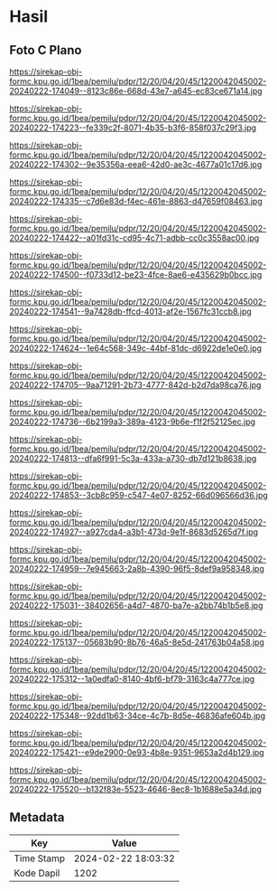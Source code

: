 # Hasil

## Foto C Plano

https://sirekap-obj-formc.kpu.go.id/1bea/pemilu/pdpr/12/20/04/20/45/1220042045002-20240222-174049--8123c86e-668d-43e7-a645-ec83ce671a14.jpg

https://sirekap-obj-formc.kpu.go.id/1bea/pemilu/pdpr/12/20/04/20/45/1220042045002-20240222-174223--fe339c2f-8071-4b35-b3f6-858f037c29f3.jpg

https://sirekap-obj-formc.kpu.go.id/1bea/pemilu/pdpr/12/20/04/20/45/1220042045002-20240222-174302--9e35356a-eea6-42d0-ae3c-4677a01c17d6.jpg

https://sirekap-obj-formc.kpu.go.id/1bea/pemilu/pdpr/12/20/04/20/45/1220042045002-20240222-174335--c7d6e83d-f4ec-461e-8863-d47659f08463.jpg

https://sirekap-obj-formc.kpu.go.id/1bea/pemilu/pdpr/12/20/04/20/45/1220042045002-20240222-174422--a01fd31c-cd95-4c71-adbb-cc0c3558ac00.jpg

https://sirekap-obj-formc.kpu.go.id/1bea/pemilu/pdpr/12/20/04/20/45/1220042045002-20240222-174500--f0733d12-be23-4fce-8ae6-e435629b0bcc.jpg

https://sirekap-obj-formc.kpu.go.id/1bea/pemilu/pdpr/12/20/04/20/45/1220042045002-20240222-174541--9a7428db-ffcd-4013-af2e-1567fc31ccb8.jpg

https://sirekap-obj-formc.kpu.go.id/1bea/pemilu/pdpr/12/20/04/20/45/1220042045002-20240222-174624--1e64c568-349c-44bf-81dc-d6922de1e0e0.jpg

https://sirekap-obj-formc.kpu.go.id/1bea/pemilu/pdpr/12/20/04/20/45/1220042045002-20240222-174705--9aa71291-2b73-4777-842d-b2d7da98ca76.jpg

https://sirekap-obj-formc.kpu.go.id/1bea/pemilu/pdpr/12/20/04/20/45/1220042045002-20240222-174736--6b2199a3-389a-4123-9b6e-f1f2f52125ec.jpg

https://sirekap-obj-formc.kpu.go.id/1bea/pemilu/pdpr/12/20/04/20/45/1220042045002-20240222-174813--dfa6f991-5c3a-433a-a730-db7d121b8638.jpg

https://sirekap-obj-formc.kpu.go.id/1bea/pemilu/pdpr/12/20/04/20/45/1220042045002-20240222-174853--3cb8c959-c547-4e07-8252-66d096566d36.jpg

https://sirekap-obj-formc.kpu.go.id/1bea/pemilu/pdpr/12/20/04/20/45/1220042045002-20240222-174927--a927cda4-a3b1-473d-9e1f-8683d5265d7f.jpg

https://sirekap-obj-formc.kpu.go.id/1bea/pemilu/pdpr/12/20/04/20/45/1220042045002-20240222-174959--7e945663-2a8b-4390-96f5-8def9a958348.jpg

https://sirekap-obj-formc.kpu.go.id/1bea/pemilu/pdpr/12/20/04/20/45/1220042045002-20240222-175031--38402656-a4d7-4870-ba7e-a2bb74b1b5e8.jpg

https://sirekap-obj-formc.kpu.go.id/1bea/pemilu/pdpr/12/20/04/20/45/1220042045002-20240222-175137--05683b90-8b76-46a5-8e5d-241763b04a58.jpg

https://sirekap-obj-formc.kpu.go.id/1bea/pemilu/pdpr/12/20/04/20/45/1220042045002-20240222-175312--1a0edfa0-8140-4bf6-bf79-3163c4a777ce.jpg

https://sirekap-obj-formc.kpu.go.id/1bea/pemilu/pdpr/12/20/04/20/45/1220042045002-20240222-175348--92dd1b63-34ce-4c7b-8d5e-46836afe604b.jpg

https://sirekap-obj-formc.kpu.go.id/1bea/pemilu/pdpr/12/20/04/20/45/1220042045002-20240222-175421--e9de2900-0e93-4b8e-9351-9653a2d4b129.jpg

https://sirekap-obj-formc.kpu.go.id/1bea/pemilu/pdpr/12/20/04/20/45/1220042045002-20240222-175520--b132f83e-5523-4646-8ec8-1b1688e5a34d.jpg


## Metadata

| Key        | Value               |
| ---------- | ------------------- |
| Time Stamp | 2024-02-22 18:03:32 |
| Kode Dapil | 1202                |



